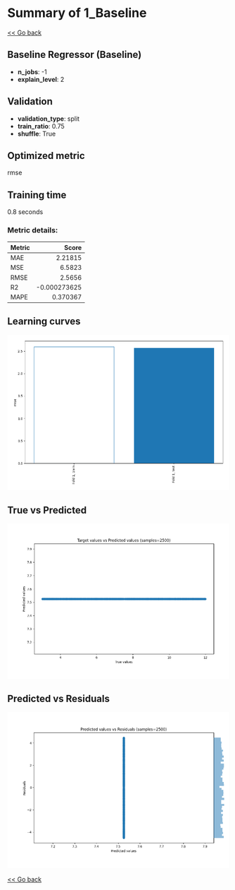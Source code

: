 # Summary of 1_Baseline

[<< Go back](../README.md)


## Baseline Regressor (Baseline)
- **n_jobs**: -1
- **explain_level**: 2

## Validation
 - **validation_type**: split
 - **train_ratio**: 0.75
 - **shuffle**: True

## Optimized metric
rmse

## Training time

0.8 seconds

### Metric details:
| Metric   |        Score |
|:---------|-------------:|
| MAE      |  2.21815     |
| MSE      |  6.5823      |
| RMSE     |  2.5656      |
| R2       | -0.000273625 |
| MAPE     |  0.370367    |



## Learning curves
![Learning curves](learning_curves.png)
## True vs Predicted

![True vs Predicted](true_vs_predicted.png)


## Predicted vs Residuals

![Predicted vs Residuals](predicted_vs_residuals.png)



[<< Go back](../README.md)

